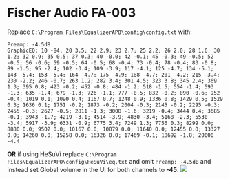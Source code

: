 # Fischer Audio FA-003
Replace `C:\Program Files\EqualizerAPO\config\config.txt` with:
```
Preamp: -4.5dB
GraphicEQ: 10 -84; 20 3.5; 22 2.9; 23 2.7; 25 2.2; 26 2.0; 28 1.6; 30 1.2; 32 0.9; 35 0.5; 37 0.3; 40 -0.0; 42 -0.1; 45 -0.3; 49 -0.5; 52 -0.5; 56 -0.6; 59 -0.5; 64 -0.5; 68 -0.4; 73 -0.4; 78 -0.4; 83 -0.8; 89 -1.5; 95 -2.4; 102 -3.4; 109 -3.9; 117 -4.1; 125 -4.7; 134 -5.1; 143 -5.4; 153 -5.4; 164 -4.7; 175 -4.9; 188 -4.7; 201 -4.2; 215 -3.4; 230 -2.2; 246 -0.7; 263 1.2; 282 3.4; 301 4.5; 323 3.8; 345 2.4; 369 1.3; 395 0.8; 423 -0.2; 452 -0.8; 484 -1.2; 518 -1.5; 554 -1.4; 593 -1.3; 635 -1.4; 679 -1.3; 726 -1.1; 777 -0.5; 832 -0.2; 890 -0.6; 952 -0.4; 1019 0.1; 1090 0.4; 1167 0.7; 1248 0.9; 1336 0.8; 1429 0.5; 1529 0.3; 1636 0.1; 1751 -0.2; 1873 -0.2; 2004 -0.3; 2145 -0.2; 2295 -0.3; 2455 -0.3; 2627 -0.5; 2811 -1.3; 3008 -1.6; 3219 -0.4; 3444 0.4; 3685 -0.1; 3943 -1.7; 4219 -3.1; 4514 -3.9; 4830 -3.4; 5168 -2.3; 5530 -3.4; 5917 -3.9; 6331 -0.9; 6775 3.4; 7249 1.3; 7756 0.3; 8299 0.0; 8880 0.0; 9502 0.0; 10167 0.0; 10879 0.0; 11640 0.0; 12455 0.0; 13327 0.0; 14260 0.0; 15258 0.0; 16326 0.0; 17469 -0.1; 18692 -1.8; 20000 -4.4
```
**OR** if using HeSuVi replace `C:\Program Files\EqualizerAPO\config\HeSuVi\eq.txt` and omit `Preamp: -4.5dB` and instead set Global volume in the UI for both channels to **-45**.
![](https://raw.githubusercontent.com/jaakkopasanen/AutoEq/master/results/SBAF-Serious/innerfidelity/onear/Fischer%20Audio%20FA-003/Fischer%20Audio%20FA-003.png)